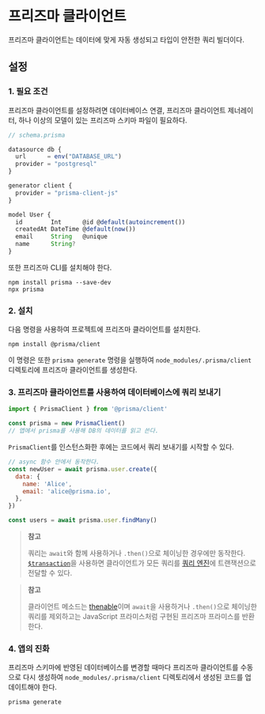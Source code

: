 # 프리즈마 클라이언트

프리즈마 클라이언트는 데이터에 맞게 자동 생성되고 타입이 안전한 쿼리 빌더이다.

## 설정

### 1. 필요 조건

프리즈마 클라이언트를 설정하려면 데이터베이스 연결, 프리즈마 클라이언트 제너레이터, 하나 이상의 모델이 있는 프리즈마 스키마 파일이 필요하다.

```typescript
// schema.prisma

datasource db {
  url      = env("DATABASE_URL")
  provider = "postgresql"
}

generator client {
  provider = "prisma-client-js"
}

model User {
  id        Int      @id @default(autoincrement())
  createdAt DateTime @default(now())
  email     String   @unique
  name      String?
}
```

또한 프리즈마 CLI를 설치해야 한다.

```shell
npm install prisma --save-dev
npx prisma
```

### 2. 설치

다음 명령을 사용하여 프로젝트에 프리즈마 클라이언트를 설치한다.

```shell
npm install @prisma/client
```

이 명령은 또한 `prisma generate` 명령을 실행하여 `node_modules/.prisma/client` 디렉토리에 프리즈마 클라이언트를 생성한다.

### 3. 프리즈마 클라이언트를 사용하여 데이터베이스에 쿼리 보내기

```js
import { PrismaClient } from '@prisma/client'

const prisma = new PrismaClient()
// 앱에서 prisma를 사용해 DB의 데이터를 읽고 쓴다.
```

`PrismaClient`를 인스턴스화한 후에는 코드에서 쿼리 보내기를 시작할 수 있다.

```js
// async 함수 안에서 동작한다.
const newUser = await prisma.user.create({
  data: {
    name: 'Alice',
    email: 'alice@prisma.io',
  },
})

const users = await prisma.user.findMany()
```

> **참고**
>
> 쿼리는 `await`와 함께 사용하거나 `.then()`으로 체이닝한 경우에만 동작한다. [`$transaction`](https://www.prisma.io/docs/concepts/components/prisma-client/transactions)을 사용하면 클라이언트가 모든 쿼리를 [쿼리 엔진](https://www.prisma.io/docs/concepts/components/prisma-engines/query-engine)에 트랜잭션으로 전달할 수 있다.

> **참고**
>
> 클라이언트 메소드는 [thenable](https://masteringjs.io/tutorials/fundamentals/thenable)이며 `await`을 사용하거나 `.then()`으로 체이닝한 쿼리를 제외하고는 JavaScript 프라미스처럼 구현된 프리즈마 프라미스를 반환한다.

### 4. 앱의 진화

프리즈마 스키마에 반영된 데이터베이스를 변경할 때마다 프리즈마 클라이언트를 수동으로 다시 생성하여 `node_modules/.prisma/client` 디렉토리에서 생성된 코드를 업데이트해야 한다.

```shell
prisma generate
```